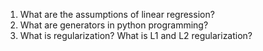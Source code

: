 1. What are the assumptions of linear regression?
2. What are generators in python programming?
3. What is regularization? What is L1 and L2 regularization?